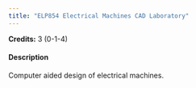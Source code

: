 ```yaml
---
title: "ELP854 Electrical Machines CAD Laboratory"
---
```

**Credits:** 3 (0-1-4)

#### Description
Computer aided design of electrical machines.